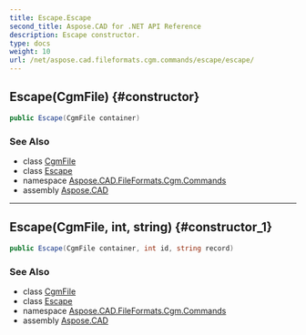 ```yaml
---
title: Escape.Escape
second_title: Aspose.CAD for .NET API Reference
description: Escape constructor. 
type: docs
weight: 10
url: /net/aspose.cad.fileformats.cgm.commands/escape/escape/
---
```

## Escape(CgmFile) {#constructor}

```csharp
public Escape(CgmFile container)
```

### See Also

* class [CgmFile](../../../aspose.cad.fileformats.cgm/cgmfile/)
* class [Escape](../)
* namespace [Aspose.CAD.FileFormats.Cgm.Commands](../../escape/)
* assembly [Aspose.CAD](../../../)

---

## Escape(CgmFile, int, string) {#constructor_1}

```csharp
public Escape(CgmFile container, int id, string record)
```

### See Also

* class [CgmFile](../../../aspose.cad.fileformats.cgm/cgmfile/)
* class [Escape](../)
* namespace [Aspose.CAD.FileFormats.Cgm.Commands](../../escape/)
* assembly [Aspose.CAD](../../../)



